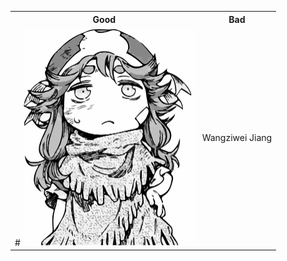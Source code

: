 <table>
<tr>
<th> Good </th>
<th> Bad </th>
</tr>
<tr>
<td>
# <img src="./assets/Figure.png" alt="Figure" style="zoom: 50%;" />
</td>
<td>
Wangziwei Jiang
</td>
</tr>
</table>


